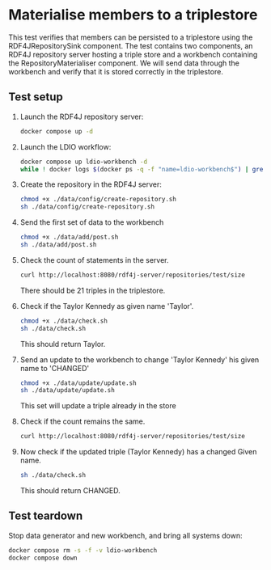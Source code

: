 # Materialise members to a triplestore
This test verifies that members can be persisted to a triplestore using the RDF4JRepositorySink component.
The test contains two components, an RDF4J repository server hosting a triple store and a workbench containing
the RepositoryMaterialiser component. We will send data through the workbench and verify that it is stored
correctly in the triplestore.

## Test setup
1. Launch the RDF4J repository server:
    ```bash
    docker compose up -d
    ```

2. Launch the LDIO workflow:
    ```bash
    docker compose up ldio-workbench -d
    while ! docker logs $(docker ps -q -f "name=ldio-workbench$") | grep 'Started Application in' ; do sleep 1; done
    ```

3. Create the repository in the RDF4J server:
   ```bash
   chmod +x ./data/config/create-repository.sh
   sh ./data/config/create-repository.sh
   ```

4. Send the first set of data to the workbench
   ```bash
   chmod +x ./data/add/post.sh
   sh ./data/add/post.sh
   ```
   
5. Check the count of statements in the server.
   ```bash
   curl http://localhost:8080/rdf4j-server/repositories/test/size
   ```
   There should be 21 triples in the triplestore.

6. Check if the Taylor Kennedy as given name 'Taylor'.
   ```bash
   chmod +x ./data/check.sh
   sh ./data/check.sh
   ```
   This should return Taylor.

7. Send an update to the workbench to change 'Taylor Kennedy' his given name to 'CHANGED'
   ```bash
   chmod +x ./data/update/update.sh
   sh ./data/update/update.sh
   ```
   This set will update a triple already in the store

8. Check if the count remains the same.
   ```bash
   curl http://localhost:8080/rdf4j-server/repositories/test/size
   ```

9. Now check if the updated triple (Taylor Kennedy) has a changed Given name.
   ```bash
   sh ./data/check.sh
   ```
   This should return CHANGED.

## Test teardown
Stop data generator and new workbench, and bring all systems down:
```bash
docker compose rm -s -f -v ldio-workbench
docker compose down
```